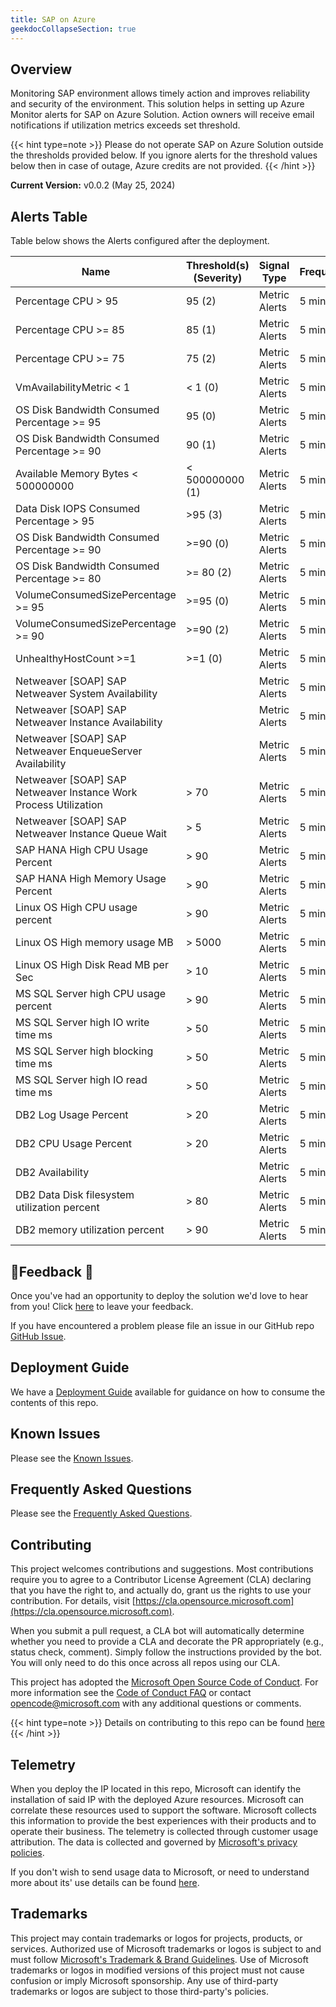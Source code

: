 ```yaml
---
title: SAP on Azure
geekdocCollapseSection: true
---
```


## Overview

Monitoring SAP environment allows timely action and improves reliability and security of the environment. This solution helps in setting up Azure Monitor alerts for SAP on  Azure Solution. Action owners will receive email notifications if utilization metrics exceeds set threshold.

{{< hint type=note >}}
Please do not operate SAP on Azure Solution outside the thresholds provided below. If you ignore alerts for the threshold values below then in case of outage, Azure credits are not provided.
{{< /hint >}}

**Current Version:**
v0.0.2 (May 25, 2024)

## Alerts Table

Table below shows the Alerts configured after the deployment.

| Name                                                       | Threshold(s) (Severity)                    | Signal Type             | Frequency | \# Alert Rules |
| ---------------------------------------------------------- | ------------------------------------------ | ----------------------- | --------- | -------------- |
| Percentage CPU > 95                                        | 95 (2)                                     | Metric Alerts           | 5 min     | Default        |
| Percentage CPU >= 85                                       | 85 (1)                                     | Metric Alerts           | 5 min     | Default        |
| Percentage CPU >= 75                                       | 75 (2)                                     | Metric Alerts           | 5 min     | Default        |
| VmAvailabilityMetric < 1                                   | < 1 (0)                                    | Metric Alerts           | 5 min     | Default        |
| OS Disk Bandwidth Consumed Percentage >= 95                | 95 (0)                                     | Metric Alerts           | 5 min     | Default        |
| OS Disk Bandwidth Consumed Percentage >= 90                | 90 (1)                                     | Metric Alerts           | 5 min     | Default        |
| Available Memory Bytes < 500000000                         | < 500000000 (1)                            | Metric Alerts           | 5 min     | Default        |
| Data Disk IOPS Consumed Percentage > 95                    | \>95 (3)                                   | Metric Alerts           | 5 min     | Default        |
| OS Disk Bandwidth Consumed Percentage >= 90                | \>=90 (0)                                  | Metric Alerts           | 5 min     | Default        |
| OS Disk Bandwidth Consumed Percentage >= 80                | \>= 80 (2)                                 | Metric Alerts           | 5 min     | Default        |
| VolumeConsumedSizePercentage >= 95                         | \>=95 (0)                                  | Metric Alerts           | 5 min     | Default        |
| VolumeConsumedSizePercentage >= 90                         | \>=90 (2)                                  | Metric Alerts           | 5 min     | Default        |
| UnhealthyHostCount >=1                                     | \>=1 (0)                                   | Metric Alerts           | 5 min     | Default        |
| Netweaver [SOAP] SAP Netweaver System Availability         |                                            | Metric Alerts           | 5 min     | Default        |
| Netweaver [SOAP] SAP Netweaver Instance Availability       |                                            | Metric Alerts           | 5 min     | Default        |
| Netweaver [SOAP] SAP Netweaver EnqueueServer Availability  |                                            | Metric Alerts           | 5 min     | Default        |
| Netweaver [SOAP] SAP Netweaver Instance Work Process Utilization | > 70                                 | Metric Alerts           | 5 min     | Default        |
| Netweaver [SOAP] SAP Netweaver Instance Queue Wait         | > 5                                        | Metric Alerts           | 5 min     | Default        |
| SAP HANA High CPU Usage Percent                            | > 90                                       | Metric Alerts           | 5 min     | Default        |
| SAP HANA High Memory Usage Percent                         | > 90                                       | Metric Alerts           | 5 min     | Default        |
| Linux OS High CPU usage percent                            | > 90                                       | Metric Alerts           | 5 min     | Default        |
| Linux OS High memory usage MB                              | > 5000                                     | Metric Alerts           | 5 min     | Default        |
| Linux OS High Disk Read MB per Sec                         | > 10                                       | Metric Alerts           | 5 min     | Default        |
| MS SQL Server high CPU usage percent                       | > 90                                       | Metric Alerts           | 5 min     | Default        |
| MS SQL Server high IO write time ms                        | > 50                                       | Metric Alerts           | 5 min     | Default        |
| MS SQL Server high blocking time ms                        | > 50                                       | Metric Alerts           | 5 min     | Default        |
| MS SQL Server high IO read time ms                         | > 50                                       | Metric Alerts           | 5 min     | Default        |
| DB2 Log Usage Percent                                      | > 20                                       | Metric Alerts           | 5 min     | Default        |
| DB2 CPU Usage Percent                                      | > 20                                       | Metric Alerts           | 5 min     | Default        |
| DB2 Availability                                           |                                            | Metric Alerts           | 5 min     | Default        |
| DB2 Data Disk filesystem utilization percent               | > 80                                       | Metric Alerts           | 5 min     | Default        |
| DB2 memory utilization percent                             | > 90                                       | Metric Alerts           | 5 min     | Default        |





## 📣Feedback 📣

Once you've had an opportunity to deploy the solution we'd love to hear from you! Click [here](https://aka.ms/alz/monitor/feedback) to leave your feedback.

If you have encountered a problem please file an issue in our GitHub repo [GitHub Issue](https://github.com/Azure/azure-monitor-baseline-alerts/issues).

## Deployment Guide

We have a [Deployment Guide](./deploy/deploy.md#deployment-guide) available for guidance on how to consume the contents of this repo.

## Known Issues

Please see the [Known Issues](Known-Issues).

## Frequently Asked Questions

Please see the [Frequently Asked Questions](../avs/FAQ.md).

## Contributing

This project welcomes contributions and suggestions.
Most contributions require you to agree to a Contributor License Agreement (CLA)
declaring that you have the right to, and actually do, grant us the rights to use your contribution.
For details, visit [https://cla.opensource.microsoft.com](https://cla.opensource.microsoft.com).

When you submit a pull request, a CLA bot will automatically determine whether you need to provide
a CLA and decorate the PR appropriately (e.g., status check, comment).
Simply follow the instructions provided by the bot.
You will only need to do this once across all repos using our CLA.

This project has adopted the [Microsoft Open Source Code of Conduct](https://opensource.microsoft.com/codeofconduct/).
For more information see the [Code of Conduct FAQ](https://opensource.microsoft.com/codeofconduct/faq/) or
contact [opencode@microsoft.com](mailto:opencode@microsoft.com) with any additional questions or comments.

{{< hint type=note >}}
Details on contributing to this repo can be found [here](../../../contributing)
{{< /hint >}}

## Telemetry

When you deploy the IP located in this repo, Microsoft can identify the installation of said IP with the deployed Azure resources. Microsoft can correlate these resources used to support the software. Microsoft collects this information to provide the best experiences with their products and to operate their business. The telemetry is collected through customer usage attribution. The data is collected and governed by [Microsoft's privacy policies](https://www.microsoft.com/trustcenter).

If you don't wish to send usage data to Microsoft, or need to understand more about its' use details can be found [here](./Telemetry).

## Trademarks

This project may contain trademarks or logos for projects, products, or services.
Authorized use of Microsoft trademarks or logos is subject to and must follow
[Microsoft's Trademark & Brand Guidelines](https://www.microsoft.com/legal/intellectualproperty/trademarks/usage/general).
Use of Microsoft trademarks or logos in modified versions of this project must not cause confusion or imply Microsoft sponsorship.
Any use of third-party trademarks or logos are subject to those third-party's policies.
